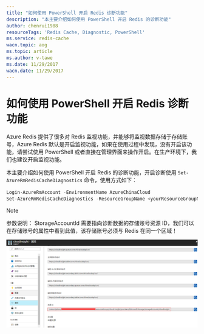 ```yaml
---
title: "如何使用 PowerShell 开启 Redis 诊断功能"
description: "本主要介绍如何使用 PowerShell 开启 Redis 的诊断功能"
author: chenrui1988
resourceTags: 'Redis Cache, Diagnostic, PowerShell'
ms.service: redis-cache
wacn.topic: aog
ms.topic: article
ms.author: v-tawe
ms.date: 11/29/2017
wacn.date: 11/29/2017
---
```


# 如何使用 PowerShell 开启 Redis 诊断功能

Azure Redis 提供了很多对 Redis 监视功能，并能够将监视数据存储于存储账号，Azure Redis 默认是开启监视功能，如果在使用过程中发现，没有开启该功能，请尝试使用 PowerShell 或者直接在管理界面来操作开启。在生产环境下，我们也建议开启监视功能。

本主要介绍如何使用 PowerShell 开启 Redis 的诊断功能，开启诊断使用 `Set-AzureRmRedisCacheDiagnostics` 命令，使用方式如下：

```PowerShell
Login-AzureRmAccount -EnvironmentName AzureChinaCloud 
Set-AzureRmRedisCacheDiagnostics -ResourceGroupName <yourResourceGroupName> -Name <yourRedisCacheName> -StorageAccountId "/subscriptions/xxx/resourceGroups/poddev/providers/Microsoft.Storage/storageAccounts/storageName"
```

> [!NOTE]
> 参数说明：
> StorageAccountId 需要指向诊断数据的存储账号资源 ID，我们可以在存储账号的属性中看到此值，该存储账号必须与 Redis 在同一个区域！

![01](media/aog-redis-cache-howto-enable-diagnostic-via-powershell/01.png)
